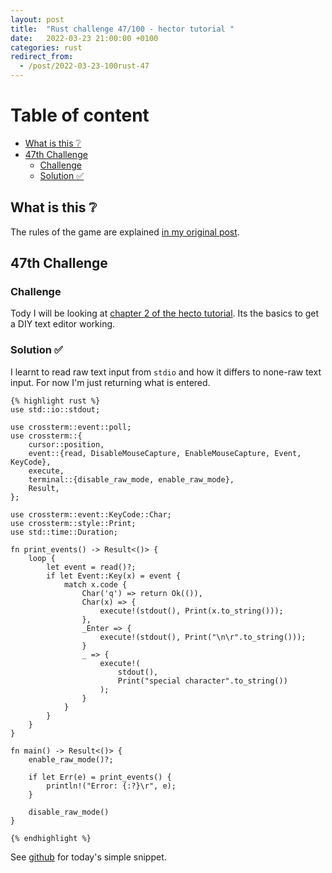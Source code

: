 ```yaml
---
layout: post
title:  "Rust challenge 47/100 - hector tutorial "
date:   2022-03-23 21:00:00 +0100
categories: rust
redirect_from:
  - /post/2022-03-23-100rust-47
---
```



#  Table of content
<!-- MarkdownTOC autolink="true" -->

- [What is this :grey_question:](#what-is-this-grey_question)
- [47th Challenge](#47th-challenge)
	- [Challenge](#challenge)
	- [Solution :white_check_mark:](#solution-white_check_mark)

<!-- /MarkdownTOC -->

## What is this :grey_question: 

The rules of the game are explained [in my original post](https://maebli.github.io/rust/2021/10/18/100rust.html). 

## 47th Challenge
### Challenge

Tody I will be looking at [chapter 2 of the hecto tutorial](https://www.philippflenker.com/hecto-chapter-2/).
Its the basics to get a  DIY text editor working. 

### Solution :white_check_mark:

I learnt to read raw text input from `stdio` and how it differs to none-raw text input. For now I'm just returning what is entered. 

	{% highlight rust %}
	use std::io::stdout;

	use crossterm::event::poll;
	use crossterm::{
	    cursor::position,
	    event::{read, DisableMouseCapture, EnableMouseCapture, Event, KeyCode},
	    execute,
	    terminal::{disable_raw_mode, enable_raw_mode},
	    Result,
	};

	use crossterm::event::KeyCode::Char;
	use crossterm::style::Print;
	use std::time::Duration;

	fn print_events() -> Result<()> {
	    loop {
	        let event = read()?;
	        if let Event::Key(x) = event {
	            match x.code {
	                Char('q') => return Ok(()),
	                Char(x) => {
	                    execute!(stdout(), Print(x.to_string()));
	                },
	                _Enter => {
	                    execute!(stdout(), Print("\n\r".to_string()));
	                }
	                _ => {
	                    execute!(
	                        stdout(),
	                        Print("special character".to_string())
	                    );
	                }
	            }
	        }
	    }
	}

	fn main() -> Result<()> {
	    enable_raw_mode()?;

	    if let Err(e) = print_events() {
	        println!("Error: {:?}\r", e);
	    }

	    disable_raw_mode()
	}

	{% endhighlight %}

See [github](https://github.com/maebli/100rustsnippets/tree/master/hector) for today's simple snippet. 

